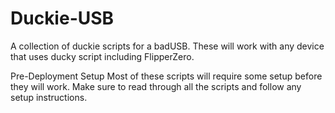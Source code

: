 # Duckie-USB
A collection of duckie scripts for a badUSB.
These will work with any device that uses ducky script including FlipperZero.

Pre-Deployment Setup
Most of these scripts will require some setup before they will work.
Make sure to read through all the scripts and follow any setup instructions.
